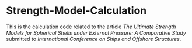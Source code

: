 # Strength-Model-Calculation
This is the calculation code related to the article *The Ultimate Strength Models for Spherical Shells under External Pressure: A Comparative Study* submitted to *International Conference on Ships and Offshore Structures*.
